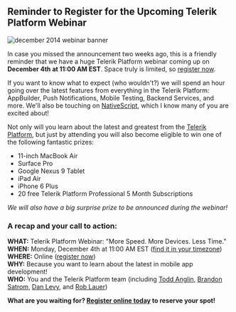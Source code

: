 ## Reminder to Register for the Upcoming Telerik Platform Webinar

![december 2014 webinar banner](dec2014_webinar_banner.png)

In case you missed the announcement two weeks ago, this is a friendly reminder that we have a huge Telerik Platform webinar coming up on **December 4th at 11:00 AM EST**. Space truly is limited, so [register now](http://www.telerik.com/campaigns/platform/december-2014-release).

If you want to know what to expect (who wouldn't?) we will spend an hour going over the latest features from everything in the Telerik Platform: AppBuilder, Push Notifications, Mobile Testing, Backend Services, and more. We'll also be touching on [NativeScript](http://www.telerik.com/nativescript), which I know many of you are excited about!

Not only will you learn about the latest and greatest from the [Telerik Platform](http://www.telerik.com/platform), but just by attending you will also become eligible to win one of the following fantastic prizes:

- 11-inch MacBook Air
- Surface Pro
- Google Nexus 9 Tablet
- iPad Air
- iPhone 6 Plus
- 20 free Telerik Platform Professional 5 Month Subscriptions

*We will also have a big surprise prize to be announced during the webinar!*

### A recap and your call to action:

**WHAT:** Telerik Platform Webinar: "More Speed. More Devices. Less Time."
<br />
**WHEN:** Monday, December 4th at 11:00 AM EST ([find it in your timezone](http://permatime.com/US/Eastern/2014-12-04/11:00))
<br />
**WHERE:** Online ([register now](http://www.telerik.com/campaigns/platform/december-2014-release))
<br />
**WHY:** Because you want to learn about the latest in mobile app development!
<br />
**WHO:** You and the Telerik Platform team (including [Todd Anglin](https://twitter.com/toddanglin), [Brandon Satrom](https://twitter.com/BrandonSatrom), [Dan Levy](https://twitter.com/dlevy), and [Rob Lauer](https://twitter.com/rdlauer))

**What are you waiting for? [Register online today](http://www.telerik.com/campaigns/platform/december-2014-release) to reserve your spot!**
